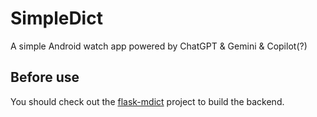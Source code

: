 # SimpleDict
A simple Android watch app powered by ChatGPT & Gemini & Copilot(?)

## Before use
You should check out the [flask-mdict](https://github.com/liuyug/flask-mdict) project to build the backend.